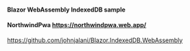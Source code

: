 #### Blazor WebAssembly IndexedDB sample
#### NorthwindPwa https://northwindpwa.web.app/
https://github.com/johnjalani/Blazor.IndexedDB.WebAssembly
